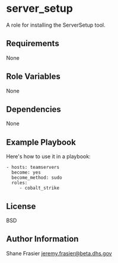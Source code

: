 server_setup
============

A role for installing the ServerSetup tool.

Requirements
------------

None

Role Variables
--------------

None

Dependencies
------------

None

Example Playbook
----------------

Here's how to use it in a playbook:

    - hosts: teamservers
      become: yes
      become_method: sudo
      roles:
         - cobalt_strike

License
-------

BSD

Author Information
------------------

Shane Frasier <jeremy.frasier@beta.dhs.gov>
